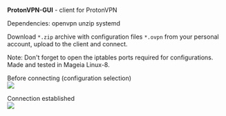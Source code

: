 **ProtonVPN-GUI** - client for ProtonVPN

Dependencies: openvpn unzip systemd

Download `*.zip` archive with configuration files `*.ovpn` from your personal account, upload to the client and connect.

Note: Don't forget to open the iptables ports required for configurations. Made and tested in Mageia Linux-8.

Before connecting (configuration selection)  
![](https://github.com/AKotov-dev/protonvpn-gui/blob/main/ScreenShots/ProtonVPN-GUI-1-1.png)

Connection established  
![](https://github.com/AKotov-dev/protonvpn-gui/blob/main/ScreenShots/ProtonVPN-GUI-2.png)
